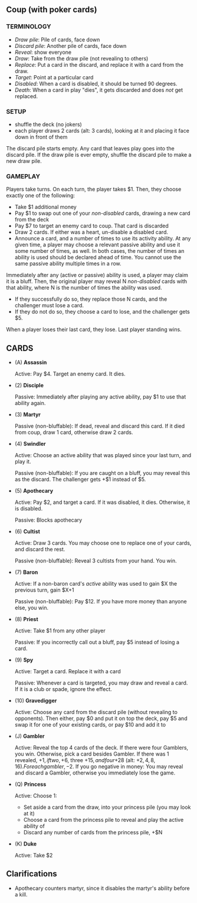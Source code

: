 ## Coup (with poker cards)

### TERMINOLOGY

- *Draw pile*: Pile of cards, face down
- *Discard pile*: Another pile of cards, face down
- *Reveal*: show everyone
- *Draw*: Take from the draw pile (not revealing to others)
- *Replace*: Put a card in the discard, and replace it with a card from the draw.
- *Target*: Point at a particular card
- *Disabled*: When a card is disabled, it should be turned 90 degrees.
- *Death*:  When a card in play "dies", it gets discarded and does *not* get replaced.

### SETUP

- shuffle the deck (no jokers)
- each player draws 2 cards (alt: 3 cards), looking at it and placing it face down in front of them

The discard pile starts empty.  Any card that leaves play goes into the discard pile.
If the draw pile is ever empty, shuffle the discard pile to make a new draw pile.

### GAMEPLAY

Players take turns.  On each turn, the player takes $1.  Then, they choose exactly one of the following:
- Take $1 additional money
- Pay $1 to swap out one of your *non-disabled* cards, drawing a new card from the deck
- Pay $7 to target an enemy card to coup.  That card is discarded
- Draw 2 cards.  If either was a heart, un-disable a disabled card.
- Announce a card, and a number of times to use its activity ability.
At any given time, a player may choose a relevant passive ability and use it some number of times, as well.
In both cases, the number of times an ability is used should be declared ahead of time.
You cannot use the same passive ability multiple times in a row.

Immediately after any (active or passive) ability is used, a player may claim it is a bluff.
Then, the original player may reveal N *non-disabled* cards with that ability, where N is the
number of times the ability was used.
- If they successfully do so, they replace those N cards, and the challenger must lose a card.
- If they do not do so, they choose a card to lose, and the challenger gets $5.

When a player loses their last card, they lose.  Last player standing wins.

## CARDS

- (A)  **Assassin**

  Active: Pay $4.  Target an enemy card.  It dies.

- (2)  **Disciple**

  Passive: Immediately after playing any active ability, pay $1 to use that ability again.

- (3)  **Martyr**

  Passive (non-bluffable): If dead, reveal and discard this card.  If it died from coup, draw 1 card, otherwise draw 2 cards.

- (4)  **Swindler**

  Active:  Choose an active ability that was played since your last turn, and play it.

  Passive (non-bluffable): If you are caught on a bluff, you may reveal this as the discard. The challenger gets +$1 instead of $5.

- (5)  **Apothecary**

  Active: Pay $2, and target a card.  If it was disabled, it dies.  Otherwise, it is disabled.

  Passive: Blocks apothecary

- (6)  **Cultist**

  Active: Draw 3 cards.  You may choose one to replace one of your cards, and discard the rest.

  Passive (non-bluffable): Reveal 3 cultists from your hand.  You win.

- (7)  **Baron**

  Active: If a non-baron card's *active* ability was used to gain $X the previous turn, gain $X+1

  Passive (non-bluffable): Pay $12.  If you have more money than anyone else, you win.

- (8)  **Priest**

  Active: Take $1 from any other player

  Passive: If you incorrectly call out a bluff, pay $5 instead of losing a card.

- (9)  **Spy**

  Active: Target a card.  Replace it with a card

  Passive: Whenever a card is targeted, you may draw and reveal a card.
           If it is a club or spade, ignore the effect.

- (10) **Gravedigger**

  Active: Choose any card from the discard pile (without revealing to opponents).
          Then either, pay $0 and put it on top the deck, pay $5 and swap it for one of your existing cards, or pay $10 and add it to

- (J)  **Gambler**

  Active: Reveal the top 4 cards of the deck.
          If there were four Gamblers, you win.
          Otherwise, pick a card besides Gambler.
          If there was 1 revealed, +$1, if two, +$6, three +$15, and four +$28 (alt: +$2, 4, 8, 16).
          For each gambler, -$2.
          If you go negative in money: You may reveal and discard a Gambler, otherwise you immediately lose the game.

- (Q)  **Princess**

  Active: Choose 1:
  - Set aside a card from the draw, into your princess pile (you may look at it)
  - Choose a card from the princess pile to reveal and play the active ability of
  - Discard any number of cards from the princess pile, +$N

- (K)  **Duke**

  Active: Take $2

## Clarifications

  - Apothecary counters martyr, since it disables the martyr's ability before a kill.
